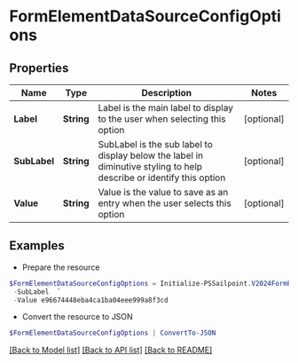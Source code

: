 # FormElementDataSourceConfigOptions
## Properties

Name | Type | Description | Notes
------------ | ------------- | ------------- | -------------
**Label** | **String** | Label is the main label to display to the user when selecting this option | [optional] 
**SubLabel** | **String** | SubLabel is the sub label to display below the label in diminutive styling to help describe or identify this option | [optional] 
**Value** | **String** | Value is the value to save as an entry when the user selects this option | [optional] 

## Examples

- Prepare the resource
```powershell
$FormElementDataSourceConfigOptions = Initialize-PSSailpoint.V2024FormElementDataSourceConfigOptions  -Label regression-test-access-request-07c55dd6-3056-430a-86b5-fccc395bb6c5 `
 -SubLabel  `
 -Value e96674448eba4ca1ba04eee999a8f3cd
```

- Convert the resource to JSON
```powershell
$FormElementDataSourceConfigOptions | ConvertTo-JSON
```

[[Back to Model list]](../README.md#documentation-for-models) [[Back to API list]](../README.md#documentation-for-api-endpoints) [[Back to README]](../README.md)

